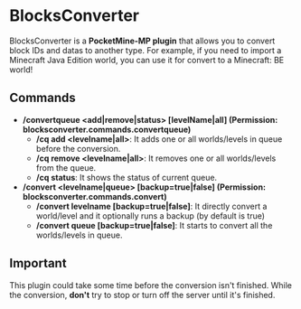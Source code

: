 # BlocksConverter
BlocksConverter is a **PocketMine-MP plugin** that allows you to convert block IDs and datas to another type. For example, if you need to import a Minecraft Java Edition world, you can use it for convert to a Minecraft: BE world!

## Commands
- **/convertqueue <add|remove|status> [levelName|all] (Permission: blocksconverter.commands.convertqueue)**
  - **/cq add <levelname|all>**: It adds one or all worlds/levels in queue before the conversion.
  - **/cq remove <levelname|all>**: It removes one or all worlds/levels from the queue.
  - **/cq status**: It shows the status of current queue.
- **/convert <levelname|queue> [backup=true|false] (Permission: blocksconverter.commands.convert)**
  - **/convert levelname [backup=true|false]**: It directly convert a world/level and it optionally runs a backup (by default is true)
  - **/convert queue [backup=true|false]**: It starts to convert all the worlds/levels in queue.

## Important
This plugin could take some time before the conversion isn't finished. While the conversion, **don't** try to stop or turn off the server until it's finished.
